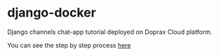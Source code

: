 # django-docker

Django channels chat-app tutorial deployed on Doprax Cloud platform.


You can see the step by step process [here](https://www.doprax.com/tutorial/how-to-deploy-your-django-channels-project-on-doprax/)